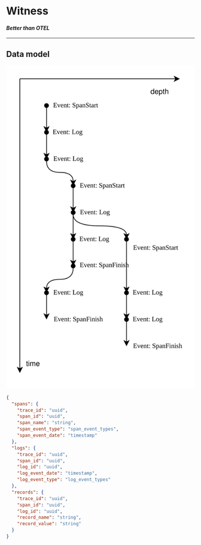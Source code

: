# Witness

#### _Better than OTEL_

---

## Data model

![Witness model](docs/witness.drawio.svg)

```json
{
  "spans": {
    "trace_id": "uuid",
    "span_id": "uuid",
    "span_name": "string",
    "span_event_type": "span_event_types",
    "span_event_date": "timestamp"
  },
  "logs": {
    "trace_id": "uuid",
    "span_id": "uuid",
    "log_id": "uuid",
    "log_event_date": "timestamp",
    "log_event_type": "log_event_types"
  },
  "records": {
    "trace_id": "uuid",
    "span_id": "uuid",
    "log_id": "uuid",
    "record_name": "string",
    "record_value": "string"
  }
}
```

